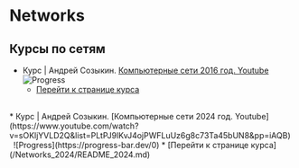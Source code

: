 # Networks

## Курсы по сетям

* Курс | Андрей Созыкин. [Компьютерные сети 2016 год. Youtube](https://www.youtube.com/playlist?list=PLtPJ9lKvJ4oiNMvYbOzCmWy6cRzYAh9B1)&ensp;![Progress](https://progress-bar.dev/2)
  * [Перейти к странице курса](/Networks_2016/README_2016.md)
<br>
* Курс | Андрей Созыкин. [Компьютерные сети 2024 год. Youtube](https://www.youtube.com/watch?v=sOKljYVLD2Q&list=PLtPJ9lKvJ4ojPWFLuUz6g8c73Ta45bUN8&pp=iAQB)&ensp;![Progress](https://progress-bar.dev/0)
  * [Перейти к странице курса](/Networks_2024/README_2024.md)
